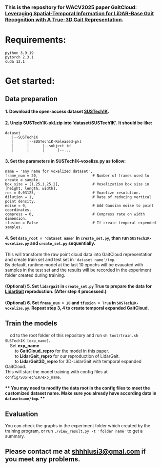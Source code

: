 ### This is the repository for WACV2025 paper GaitCloud: [Leveraging Spatial-Temporal Information for LiDAR-Base Gait Recognition with A True-3D Gait Representation](https://openaccess.thecvf.com/content/WACV2025/papers/Zhang_GaitCloud_Leveraging_Spatial-Temporal_Information_for_LiDAR-Base_Gait_Recognition_with_A_WACV_2025_paper.pdf).

# Requirements:
    python 3.9.19  
    pytorch 2.3.1  
    cuda 12.1

# Get started:
## Data preparation
#### 1. Download the open-access dataset [SUSTech1K](https://openxlab.org.cn/datasets/noahshen/SUSTech1K).  
#### 2. Unzip SUSTech1K-pkl.zip into 'dataset/SUSTech1K'. It should be like:  
    dataset
       |--SUSTech1K
       |      |--SUSTech1K-Released-pkl
       |      |      |--subject id
       |      |      |      |--...
#### 3. Set the parameters in **SUSTech1K-voxelize.py** as follow:  
    name = 'any name for voxelized dataset',  
    frame_num = 20,                         # Number of frames used to create a sample.  
    box_size = [1.25,1.25,2],               # Voxelization box size in [height, length, width].  
    res = 0.03125,                          # Voxelize resolution.  
    dilution = 1,                           # Rate of reducing vertical point density.  
    noise = 0,                              # Add Gausian noise to point coordinates.  
    compress = 0,                           # Compress rate on width dimension.  
    tfusion = False                         # If create temporal expended samples.  
#### 4. Set `data_root = 'dataset name'` in `create_set.py`, than run `SUSTech1K-voxelize.py` and `create_set.py` sequentially.  
This will transform the raw point cloud data into GaitCloud representation and create train set and test set in `'dataset name'/tmp`.  
By default, runtime model at the last 10 epochs will be evauated with samples in the test set and the results will be recorded in the experiment folder created during training.
#### \(Optional\) 5. Set `lidargait` in `create_set.py` True to prepare the data for [LidarGait](https://openaccess.thecvf.com/content/CVPR2023/papers/Shen_LidarGait_Benchmarking_3D_Gait_Recognition_With_Point_Clouds_CVPR_2023_paper.pdf)   reproduction. \(After step 4 processed.\)  
#### \(Optional\) 6. Set `frame_num = 10` and `tfusion = True` in `SUSTech1K-voxelize.py`. Repeat step 3, 4 to create temporal expanded GaitCloud.  

## Train the models  
&nbsp;&nbsp;&nbsp;&nbsp;cd to the root folder of this repository and run `sh tool/train.sh SUSTech1K [exp_name]`.  
&nbsp;&nbsp;&nbsp;&nbsp;Set **exp_name**  
&nbsp;&nbsp;&nbsp;&nbsp;&nbsp;&nbsp;&nbsp;&nbsp;to **GaitCloud_repro** for the model in this paper.  
&nbsp;&nbsp;&nbsp;&nbsp;&nbsp;&nbsp;&nbsp;&nbsp;to **LidarGait_repro** for our reproduction of LidarGait.  
&nbsp;&nbsp;&nbsp;&nbsp;&nbsp;&nbsp;&nbsp;&nbsp;to **LidarGait3D_repro** for 3D-LidarGait with temporal expanded GaitCloud.  
This will start the model training with config files at `config/SUSTech1K/exp_name`.  
#### \*\* You may need to modify the data root in the config files to meet the customized dataset name. Make sure you already have according data in `datasetname/tmp`. \*\*

## Evaluation
You can check the graphs in the experiment folder which created by the training program, or run `./view_result.py -t 'folder name'` to get a summary.

##  Please contact me at shhhlusi3@gmal.com if you meet any problems.
